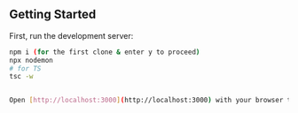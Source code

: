 
## Getting Started

First, run the development server:

```bash
npm i (for the first clone & enter y to proceed)
npx nodemon
# for TS
tsc -w


Open [http://localhost:3000](http://localhost:3000) with your browser to see the result.

